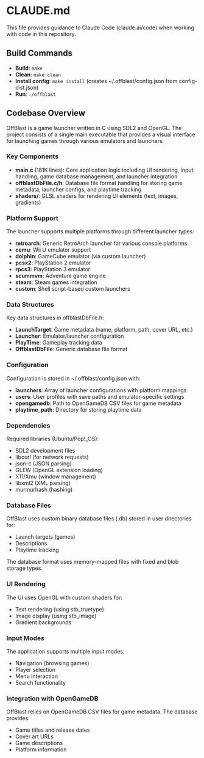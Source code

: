 # CLAUDE.md

This file provides guidance to Claude Code (claude.ai/code) when working with code in this repository.

## Build Commands

- **Build**: `make`
- **Clean**: `make clean`
- **Install config**: `make install` (creates ~/.offblast/config.json from config-dist.json)
- **Run**: `./offblast`

## Codebase Overview

OffBlast is a game launcher written in C using SDL2 and OpenGL. The project consists of a single main executable that provides a visual interface for launching games through various emulators and launchers.

### Key Components

- **main.c** (181K lines): Core application logic including UI rendering, input handling, game database management, and launcher integration
- **offblastDbFile.c/h**: Database file format handling for storing game metadata, launcher configs, and playtime tracking
- **shaders/**: GLSL shaders for rendering UI elements (text, images, gradients)

### Platform Support

The launcher supports multiple platforms through different launcher types:
- **retroarch**: Generic RetroArch launcher for various console platforms
- **cemu**: Wii U emulator support
- **dolphin**: GameCube emulator (via custom launcher)
- **pcsx2**: PlayStation 2 emulator
- **rpcs3**: PlayStation 3 emulator
- **scummvm**: Adventure game engine
- **steam**: Steam games integration
- **custom**: Shell script-based custom launchers

### Data Structures

Key data structures in offblastDbFile.h:
- **LaunchTarget**: Game metadata (name, platform, path, cover URL, etc.)
- **Launcher**: Emulator/launcher configuration
- **PlayTime**: Gameplay tracking data
- **OffblastDbFile**: Generic database file format

### Configuration

Configuration is stored in ~/.offblast/config.json with:
- **launchers**: Array of launcher configurations with platform mappings
- **users**: User profiles with save paths and emulator-specific settings
- **opengamedb**: Path to OpenGameDB CSV files for game metadata
- **playtime_path**: Directory for storing playtime data

### Dependencies

Required libraries (Ubuntu/Pop!_OS):
- SDL2 development files
- libcurl (for network requests)
- json-c (JSON parsing)
- GLEW (OpenGL extension loading)
- X11/Xmu (window management)
- libxml2 (XML parsing)
- murmurhash (hashing)

### Database Files

OffBlast uses custom binary database files (.db) stored in user directories for:
- Launch targets (games)
- Descriptions
- Playtime tracking

The database format uses memory-mapped files with fixed and blob storage types.

### UI Rendering

The UI uses OpenGL with custom shaders for:
- Text rendering (using stb_truetype)
- Image display (using stb_image)
- Gradient backgrounds

### Input Modes

The application supports multiple input modes:
- Navigation (browsing games)
- Player selection
- Menu interaction
- Search functionality

### Integration with OpenGameDB

OffBlast relies on OpenGameDB CSV files for game metadata. The database provides:
- Game titles and release dates
- Cover art URLs
- Game descriptions
- Platform information